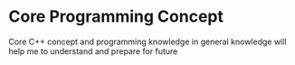 # Core Programming Concept

Core C++ concept and programming knowledge in general knowledge will help me to understand and prepare for future
